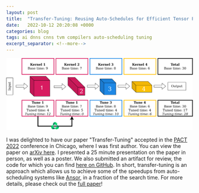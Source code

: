 ```yaml
---
layout: post
title:  "Transfer-Tuning: Reusing Auto-Schedules for Efficient Tensor Program Code Generation"
date:   2022-10-12 20:20:08 +0000
categories: blog
tags: ai dnns cnns tvm compilers auto-scheduling tuning
excerpt_separator: <!--more-->
---
```


![](/assets/transfer-tuning.png)

I was delighted to have our paper "Transfer-Tuning" accepted in the [PACT 2022](https://pact22.cs.illinois.edu/) conference in Chicago, where I was first author.
You can view the paper on [arXiv here](https://arxiv.org/abs/2201.05587).
I presented a 25 minute presentation on the paper in person, as well as a poster.
We also submitted an artifact for review, the code for which you can find [here on GitHub](https://github.com/gicLAB/transfer-tuning).
In short, transfer-tuning is an approach which allows us to achieve some of the speedups from auto-scheduling systems like [Ansor](https://www.usenix.org/conference/osdi20/presentation/zheng), in a fraction of the search time.
For more details, please check out the [full paper](https://arxiv.org/abs/2201.05587)!

<!--more-->
